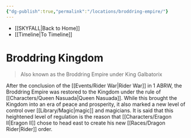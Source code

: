 ```yaml
---
{"dg-publish":true,"permalink":"/locations/broddring-empire/"}
---
```


- [[SKYFALL\|Back to Home]]
- [[Timeline\|To Timeline]]

# Broddring Kingdom
>Also known as the Broddring Empire under King Galbatorix

After the conclusion of the [[Events/Rider War\|Rider War]] in 1 ABRW, the Broddring Empire was restored to the Kingdom under the rule of [[Characters/Queen Nasuada\|Queen Nasuada]]. While this brought the Kingdom into an era of peace and prosperity, it also marked a new level of control over [[Library/Magic\|magic]] and magicians. It is said that this heightened level of regulation is the reason that [[Characters/Eragon II\|Eragon II]] chose to head east to create his new [[Races/Dragon Rider\|Rider]] order. 

